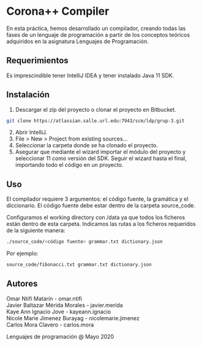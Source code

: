 # Corona++ Compiler

En esta práctica, hemos desarrollado un compilador, creando todas las fases de un lenguaje de programación a partir de los conceptos teóricos adquiridos en la asignatura
Lenguajes de Programación.

## Requerimientos

Es imprescindible tener IntelliJ IDEA y tener instalado Java 11 SDK.

## Instalación

1. Descargar el zip del proyecto o clonar el proyecto en Bitbucket.
```bash
git clone https://atlassian.salle.url.edu:7943/scm/ldp/grup-3.git
```
2. Abrir IntelliJ.
3. File > New > Project from existing sources...
4. Seleccionar la carpeta donde se ha clonado el proyecto.
5. Asegurar que mediante el wizard importar el módulo del proyecto y seleccionar 11 como versión del SDK. Seguir el wizard hasta el final, importando todo el código en un proyecto.

## Uso

El compilador requiere 3 argumentos: el código fuente, la gramática y el diccionario. El código fuente debe estar dentro de la carpeta source_code.

Configuramos el working directory con /data ya que todos los ficheros están dentro de esta carpeta. Indicamos las rutas a los ficheros requeridos de la siguiente manera:

```bash
./source_code/<código fuente> grammar.txt dictionary.json
```

Por ejemplo:
```bash
source_code/fibonacci.txt grammar.txt dictionary.json
```

## Autores
Omar Ntifi Matarín - omar.ntifi<br/>
Javier Baltazar Mérida Morales - javier.merida<br/>
Kaye Ann Ignacio Jove - kayeann.ignacio<br/>
Nicole Marie Jimenez Burayag - nicolemarie.jimenez<br/>
Carlos Mora Clavero - carlos.mora<br/>

Lenguajes de programación @ Mayo 2020
